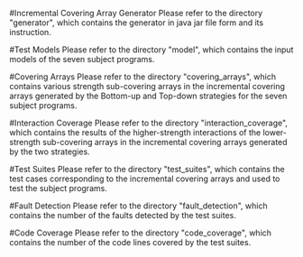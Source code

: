 #Incremental Covering Array Generator
Please refer to the directory "generator", which contains the generator in java jar file form and its instruction.

#Test Models
Please refer to the directory "model", which contains the input models of the seven subject programs.

#Covering Arrays
Please refer to the directory "covering_arrays", which contains various strength sub-covering arrays in the incremental covering arrays generated by the Bottom-up and Top-down strategies for the seven subject programs.

#Interaction Coverage
Please refer to the directory "interaction_coverage", which contains the results of the higher-strength interactions of the lower-strength sub-covering arrays in the incremental covering arrays generated by the two strategies.

#Test Suites
Please refer to the directory "test_suites", which contains the test cases corresponding to the incremental covering arrays and used to test the subject programs.

#Fault Detection
Please refer to the directory "fault_detection", which contains the number of the faults detected by the test suites.

#Code Coverage
Please refer to the directory "code_coverage", which contains the number of the code lines covered by the test suites.
